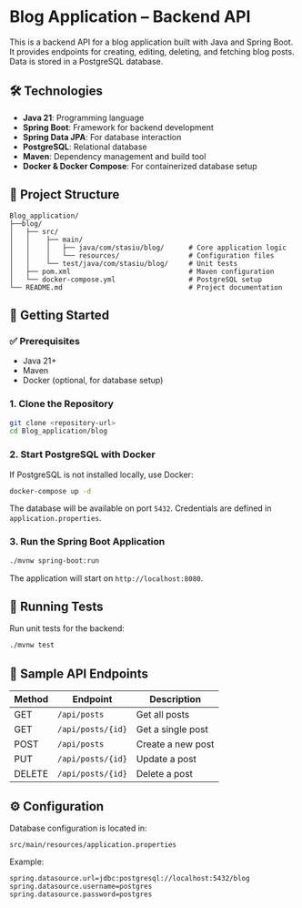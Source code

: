 # Blog Application – Backend API

This is a backend API for a blog application built with Java and Spring Boot. It provides endpoints for creating, editing, deleting, and fetching blog posts. Data is stored in a PostgreSQL database.

## 🛠 Technologies

- **Java 21**: Programming language
- **Spring Boot**: Framework for backend development
- **Spring Data JPA**: For database interaction
- **PostgreSQL**: Relational database
- **Maven**: Dependency management and build tool
- **Docker & Docker Compose**: For containerized database setup

## 📁 Project Structure

```
Blog_application/
├──blog/
│   ├── src/
│   │    ├── main/
│   │    │   ├── java/com/stasiu/blog/      # Core application logic
│   │    │   └── resources/                 # Configuration files
│   │    └── test/java/com/stasiu/blog/     # Unit tests
│   ├── pom.xml                             # Maven configuration
│   └── docker-compose.yml                  # PostgreSQL setup
└── README.md                               # Project documentation
```

## 🚀 Getting Started

### ✅ Prerequisites

- Java 21+
- Maven
- Docker (optional, for database setup)

### 1. Clone the Repository

```bash
git clone <repository-url>
cd Blog_application/blog
```

### 2. Start PostgreSQL with Docker

If PostgreSQL is not installed locally, use Docker:

```bash
docker-compose up -d
```

The database will be available on port `5432`. Credentials are defined in `application.properties`.

### 3. Run the Spring Boot Application

```bash
./mvnw spring-boot:run
```

The application will start on `http://localhost:8080`.

## 🧪 Running Tests

Run unit tests for the backend:

```bash
./mvnw test
```

## 📌 Sample API Endpoints

| Method | Endpoint            | Description             |
|--------|---------------------|-------------------------|
| GET    | `/api/posts`        | Get all posts           |
| GET    | `/api/posts/{id}`   | Get a single post       |
| POST   | `/api/posts`        | Create a new post       |
| PUT    | `/api/posts/{id}`   | Update a post           |
| DELETE | `/api/posts/{id}`   | Delete a post           |

## ⚙️ Configuration

Database configuration is located in:

```
src/main/resources/application.properties
```

Example:

```properties
spring.datasource.url=jdbc:postgresql://localhost:5432/blog
spring.datasource.username=postgres
spring.datasource.password=postgres
```
